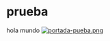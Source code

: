# prueba
hola mundo
[![portada-pueba.png](https://i.postimg.cc/Nfx72ktT/portada-pueba.png)](https://postimg.cc/nCCQ67Cc)
